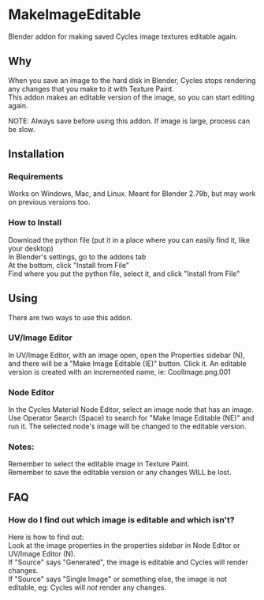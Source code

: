 # MakeImageEditable
Blender addon for making saved Cycles image textures editable again.

## Why
When you save an image to the hard disk in Blender, Cycles stops rendering any changes that you make to it with Texture Paint.  
This addon makes an editable version of the image, so you can start editing again.

NOTE: Always save before using this addon. If image is large, process can be slow.

## Installation  
### Requirements  
Works on Windows, Mac, and Linux.
Meant for Blender 2.79b, but may work on previous versions too.  
### How to Install  
Download the python file (put it in a place where you can easily find it, like your desktop)  
In Blender's settings, go to the addons tab  
At the bottom, click "Install from File"  
Find where you put the python file, select it, and click "Install from File"  

## Using
There are two ways to use this addon.  
### UV/Image Editor
In UV/Image Editor, with an image open, open the Properties sidebar (N), and there will be a "Make Image Editable (IE)" button. Click it.
An editable version is created with an incremented name, ie: CoolImage.png.001

### Node Editor
In the Cycles Material Node Editor, select an image node that has an image.
Use Operator Search (Space) to search for "Make Image Editable (NE)" and run it.
The selected node's image will be changed to the editable version.

### Notes:  
Remember to select the editable image in Texture Paint.  
Remember to save the editable version or any changes WILL be lost.

## FAQ
### How do I find out which image is editable and which isn't?  
Here is how to find out:  
Look at the image properties in the properties sidebar in Node Editor or UV/Image Editor (N).  
If "Source" says "Generated", the image is editable and Cycles will render changes.  
If "Source" says "Single Image" or something else, the image is not editable, eg: Cycles will *not* render any changes.
